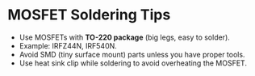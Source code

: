 # MOSFET Soldering Tips

- Use MOSFETs with **TO-220 package** (big legs, easy to solder).
- Example: IRFZ44N, IRF540N.
- Avoid SMD (tiny surface mount) parts unless you have proper tools.
- Use heat sink clip while soldering to avoid overheating the MOSFET.
